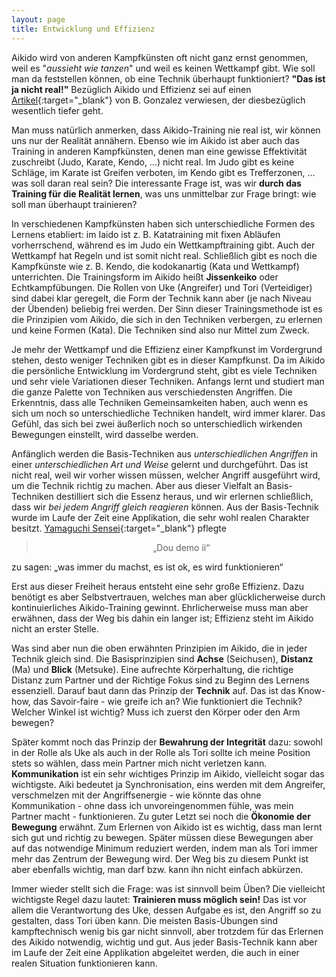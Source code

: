 ```yaml
---
layout: page
title: Entwicklung und Effizienz
---
```



<div class="container block" markdown="1">

Aikido wird von anderen Kampfkünsten oft nicht ganz ernst genommen, weil es "_aussieht wie tanzen_" und weil es keinen Wettkampf gibt. Wie soll man da feststellen können, ob eine Technik überhaupt funktioniert? **"Das ist ja nicht real!"** Bezüglich Aikido und Effizienz sei auf einen [Artikel](http://aikido-brunogonzalez.com/Online/Article/Effectiveness.pdf){:target="_blank"} von B. Gonzalez verwiesen, der diesbezüglich wesentlich tiefer geht. 

Man muss natürlich anmerken, dass Aikido-Training nie real ist, wir können uns nur der Realität annähern. Ebenso wie im Aikido ist aber auch das Training in anderen Kampfkünsten, denen man eine gewisse Effektivität zuschreibt (Judo, Karate, Kendo, …) nicht real. Im Judo gibt es keine Schläge, im Karate ist Greifen verboten, im Kendo gibt es Trefferzonen, ... was soll daran real sein? Die interessante Frage ist, was wir **durch das Training für die Realität lernen**, was uns unmittelbar zur Frage bringt: wie soll man überhaupt trainieren?

In verschiedenen Kampfkünsten haben sich unterschiedliche Formen des Lernens etabliert: im Iaido ist z. B. Katatraining mit fixen Abläufen vorherrschend, während es im Judo ein Wettkampftraining gibt. Auch der Wettkampf hat Regeln und ist somit nicht real. Schließlich gibt es noch die Kampfkünste wie z. B. Kendo, die kodokanartig (Kata und Wettkampf) unterrichten. Die Trainingsform im Aikido heißt **Jissenkeiko** oder Echtkampfübungen. Die Rollen von Uke (Angreifer) und Tori (Verteidiger) sind dabei klar geregelt, die Form der Technik kann aber (je nach Niveau der Übenden) beliebig frei werden. Der Sinn dieser Trainingsmethode ist es die Prinzipien vom Aikido, die sich in den Techniken verbergen, zu erlernen und keine Formen (Kata). Die Techniken sind also nur Mittel zum Zweck.

Je mehr der Wettkampf und die Effizienz einer Kampfkunst im Vordergrund stehen, desto weniger Techniken gibt es in dieser Kampfkunst. Da im Aikido die persönliche Entwicklung im Vordergrund steht, gibt es viele Techniken und sehr viele Variationen dieser Techniken. Anfangs lernt und studiert man die ganze Palette von Techniken aus verschiedensten Angriffen. Die Erkenntnis, dass alle Techniken Gemeinsamkeiten haben, auch wenn es sich um noch so unterschiedliche Techniken handelt, wird immer klarer. Das Gefühl, das sich bei zwei äußerlich noch so unterschiedlich wirkenden Bewegungen einstellt, wird dasselbe werden.

Anfänglich werden die Basis-Techniken aus _unterschiedlichen Angriffen_ in einer _unterschiedlichen Art und Weise_ gelernt und durchgeführt. Das ist nicht real, weil wir vorher wissen müssen, welcher Angriff ausgeführt wird, um die Technik richtig zu machen. Aber aus dieser Vielfalt an Basis-Techniken destilliert sich die Essenz heraus, und wir erlernen schließlich, dass wir _bei jedem Angriff gleich reagieren_ können. Aus der Basis-Technik wurde im Laufe der Zeit eine Applikation, die sehr wohl realen Charakter besitzt. [Yamaguchi Sensei](http://www.yamaguchi-aikido.com/){:target="_blank"} pflegte 
<blockquote><p style="text-align:center;">„Dou demo ii“</p></blockquote>

zu sagen: „was immer du machst, es ist ok, es wird funktionieren“

Erst aus dieser Freiheit heraus entsteht eine sehr große Effizienz. Dazu benötigt es aber Selbstvertrauen, welches man aber glücklicherweise durch kontinuierliches Aikido-Training gewinnt. Ehrlicherweise muss man aber erwähnen, dass der Weg bis dahin ein langer ist; Effizienz steht im Aikido nicht an erster Stelle. 

Was sind aber nun die oben erwähnten Prinzipien im Aikido, die in jeder Technik gleich sind. Die Basisprinzipien sind **Achse** (Seichusen), **Distanz** (Ma) und **Blick** (Metsuke). Eine aufrechte Körperhaltung, die richtige Distanz zum Partner und der Richtige Fokus sind zu Beginn des Lernens essenziell. Darauf baut dann das Prinzip der **Technik** auf. Das ist das Know-how, das Savoir-faire - wie greife ich an? Wie funktioniert die Technik? Welcher Winkel ist wichtig? Muss ich zuerst den Körper oder den Arm bewegen? 

Später kommt noch das Prinzip der **Bewahrung der Integrität** dazu: sowohl in der Rolle als Uke als auch in der Rolle als Tori sollte ich meine Position stets so wählen, dass mein Partner mich nicht verletzen kann. **Kommunikation** ist ein sehr wichtiges Prinzip im Aikido, vielleicht sogar das wichtigste. Aiki bedeutet ja Synchronisation, eins werden mit dem Angreifer, verschmelzen mit der Angriffsenergie - wie könnte das ohne Kommunikation - ohne dass ich unvoreingenommen fühle, was mein Partner macht - funktionieren. Zu guter Letzt sei noch die **Ökonomie der Bewegung** erwähnt. Zum Erlernen von Aikido ist es wichtig, dass man lernt sich gut und richtig zu bewegen. Später müssen diese Bewegungen aber auf das notwendige Minimum reduziert werden, indem man als Tori immer mehr das Zentrum der Bewegung wird. Der Weg bis zu diesem Punkt ist aber ebenfalls wichtig, man darf bzw. kann ihn nicht einfach abkürzen.

Immer wieder stellt sich die Frage: was ist sinnvoll beim Üben? Die vielleicht wichtigste Regel dazu lautet: **Trainieren muss möglich sein!** Das ist vor allem die Verantwortung des Uke, dessen Aufgabe es ist, den Angriff so zu gestalten, dass Tori üben kann. Die meisten Basis-Übungen sind kampftechnisch wenig bis gar nicht sinnvoll, aber trotzdem für das Erlernen des Aikido notwendig, wichtig und gut. Aus jeder Basis-Technik kann aber im Laufe der Zeit eine Applikation abgeleitet werden, die auch in einer realen Situation funktionieren kann.


  




</div>